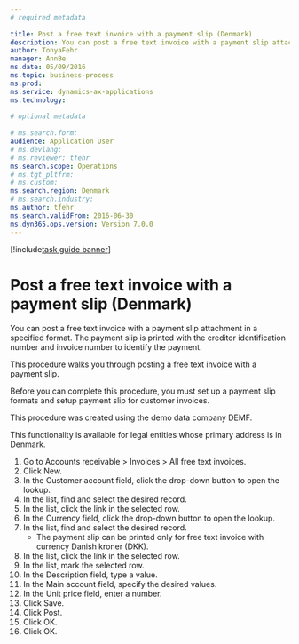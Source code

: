 ```yaml
--- 
# required metadata 
 
title: Post a free text invoice with a payment slip (Denmark)
description: You can post a free text invoice with a payment slip attachment in a specified format. 
author: TonyaFehr 
manager: AnnBe 
ms.date: 05/09/2016
ms.topic: business-process 
ms.prod:  
ms.service: dynamics-ax-applications 
ms.technology:  
 
# optional metadata 
 
# ms.search.form:   
audience: Application User 
# ms.devlang:  
# ms.reviewer: tfehr 
ms.search.scope: Operations 
# ms.tgt_pltfrm:  
# ms.custom:  
ms.search.region: Denmark
# ms.search.industry: 
ms.author: tfehr 
ms.search.validFrom: 2016-06-30 
ms.dyn365.ops.version: Version 7.0.0 
---
```


[!include[task guide banner](.../includes/task-guide-banner.md)]

# Post a free text invoice with a payment slip (Denmark)

You can post a free text invoice with a payment slip attachment in a specified format. The payment slip is printed with the creditor identification number and invoice number to identify the payment.

This procedure walks you through posting a free text invoice with a payment slip.

Before you can complete this procedure, you must set up a payment slip formats and setup payment slip for customer invoices. 
This procedure was created using the demo data company DEMF. 
This functionality is available for legal entities whose primary address is in Denmark. 


1. Go to Accounts receivable > Invoices > All free text invoices.
2. Click New.
3. In the Customer account field, click the drop-down button to open the lookup.
4. In the list, find and select the desired record.
5. In the list, click the link in the selected row.
6. In the Currency field, click the drop-down button to open the lookup.
7. In the list, find and select the desired record.
    * The payment slip can be printed only for free text invoice with currency Danish kroner (DKK).  
8. In the list, click the link in the selected row.
9. In the list, mark the selected row.
10. In the Description field, type a value.
11. In the Main account field, specify the desired values.
12. In the Unit price field, enter a number.
13. Click Save.
14. Click Post.
15. Click OK.
16. Click OK.

